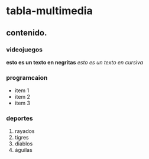 # tabla-multimedia
## contenido.
### videojuegos
**esto es un texto en negritas**
*esto es un texto en cursiva*
### programcaion
* item 1
* item 2
* item 3
### deportes
1. rayados
2. tigres
3. diablos
4. águilas
